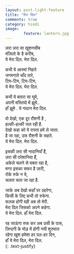 ```yaml
---
layout: post-light-feature
title: "मेरा दिल"
comments: true
category: hindi
image: 
        feature: lantern.jpg
---
```


ज़रा  ज़रा  सा  खुशनसीब  
मंज़िलो  के  है  करीब,<br/>
ये  मेरा  दिल. मेरा  दिल.<br/>

कभी  ये  आस्मां  निहारे<br/> 
जगमगाते  चाँद  तारे,<br/>
टिम-टिम, टिम-टिम,<br/>
ये  मेरा  दिल. मेरा  दिल.<br/>

कभी  ये  बावरा  सा  घूमे,<br/>
अपनी  मस्तियो  में  झूमे..<br/>
हाँ  झूमे . ये  नादान  मेरा  दिल.<br/>

वो  देखो, एक  दूर  रौशनी  है ,<br/>
हल्की-हल्की जल रही  है.<br/>
देखो कहा को ये रास्ता हमें ले जाता.<br/>
है जा रहा, उस रौशनी के सहारे.<br/>
ये मेरा दिल. मेरा दिल.<br/>

इसकी ज़रा सी नादानियाँ हैं,<br/>
ज़रा सी परेशानिया हैं,<br/>
अकेले चलने से घबरा रहा है,<br/> 
मगर इसका सफर है ज़ारी,<br/>
रोके रुके न ये, <br/>
चलता चला जा रहा है.<br/>

जाके अब देखो कहाँ पर ठहरेगा,<br/>
किसी के लिए कभी तो रुकेगा.<br/>
फलक होगी वही अब तो मेरी.<br/>
मेरा दिल जिसको अपने कहेगा.<br/>
ये मेरा दिल. हाँ मेरा दिल.<br/>

रह जाऊंगा रुक कर अब उसी के पास,<br/>
ज़िन्दगी के मोड़ में होगी नयी शुरुवात<br/>
रहेगा खुश हमेशा हर पल-हर दिन,<br/>
हाँ ये मेरा दिल, मेरा दिल.<br/>
{: .text-justify}
